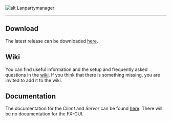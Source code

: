 ![alt Lanpartymanager](https://raw.githubusercontent.com/wiki/seternate/lanpartymanager/images/logo.jpg)
***
## Download
The latest release can be downloaded [here](https://www.github.com/seternate/lanpartymanager/releases).
## Wiki
You can find useful information and the setup and frequently asked questions in the [wiki](https://www.github.com/seternate/lanpartymanager/wiki/Home). 
If you think that there is something missing, you are invited to add it to the wiki.
## Documentation
The documentation for the _Client_ and _Server_ can be found [here](https://seternate.github.io/lanpartymanager/). There will be no documentation for the FX-GUI.

